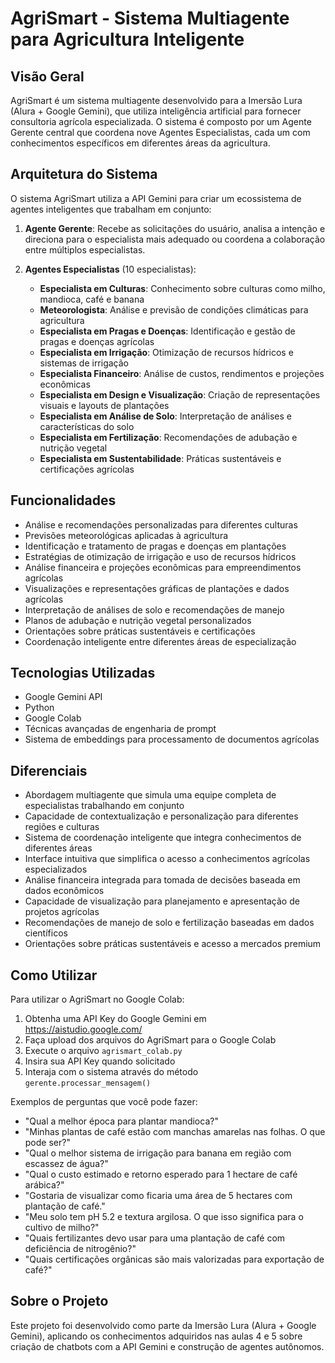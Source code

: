 # AgriSmart - Sistema Multiagente para Agricultura Inteligente

## Visão Geral

AgriSmart é um sistema multiagente desenvolvido para a Imersão Lura (Alura + Google Gemini), que utiliza inteligência artificial para fornecer consultoria agrícola especializada. O sistema é composto por um Agente Gerente central que coordena nove Agentes Especialistas, cada um com conhecimentos específicos em diferentes áreas da agricultura.

## Arquitetura do Sistema

O sistema AgriSmart utiliza a API Gemini para criar um ecossistema de agentes inteligentes que trabalham em conjunto:

1. **Agente Gerente**: Recebe as solicitações do usuário, analisa a intenção e direciona para o especialista mais adequado ou coordena a colaboração entre múltiplos especialistas.

2. **Agentes Especialistas** (10 especialistas):
   - **Especialista em Culturas**: Conhecimento sobre culturas como milho, mandioca, café e banana
   - **Meteorologista**: Análise e previsão de condições climáticas para agricultura
   - **Especialista em Pragas e Doenças**: Identificação e gestão de pragas e doenças agrícolas
   - **Especialista em Irrigação**: Otimização de recursos hídricos e sistemas de irrigação
   - **Especialista Financeiro**: Análise de custos, rendimentos e projeções econômicas
   - **Especialista em Design e Visualização**: Criação de representações visuais e layouts de plantações
   - **Especialista em Análise de Solo**: Interpretação de análises e características do solo
   - **Especialista em Fertilização**: Recomendações de adubação e nutrição vegetal
   - **Especialista em Sustentabilidade**: Práticas sustentáveis e certificações agrícolas

## Funcionalidades

- Análise e recomendações personalizadas para diferentes culturas
- Previsões meteorológicas aplicadas à agricultura
- Identificação e tratamento de pragas e doenças em plantações
- Estratégias de otimização de irrigação e uso de recursos hídricos
- Análise financeira e projeções econômicas para empreendimentos agrícolas
- Visualizações e representações gráficas de plantações e dados agrícolas
- Interpretação de análises de solo e recomendações de manejo
- Planos de adubação e nutrição vegetal personalizados
- Orientações sobre práticas sustentáveis e certificações
- Coordenação inteligente entre diferentes áreas de especialização

## Tecnologias Utilizadas

- Google Gemini API
- Python
- Google Colab
- Técnicas avançadas de engenharia de prompt
- Sistema de embeddings para processamento de documentos agrícolas

## Diferenciais

- Abordagem multiagente que simula uma equipe completa de especialistas trabalhando em conjunto
- Capacidade de contextualização e personalização para diferentes regiões e culturas
- Sistema de coordenação inteligente que integra conhecimentos de diferentes áreas
- Interface intuitiva que simplifica o acesso a conhecimentos agrícolas especializados
- Análise financeira integrada para tomada de decisões baseada em dados econômicos
- Capacidade de visualização para planejamento e apresentação de projetos agrícolas
- Recomendações de manejo de solo e fertilização baseadas em dados científicos
- Orientações sobre práticas sustentáveis e acesso a mercados premium

## Como Utilizar

Para utilizar o AgriSmart no Google Colab:

1. Obtenha uma API Key do Google Gemini em https://aistudio.google.com/
2. Faça upload dos arquivos do AgriSmart para o Google Colab
3. Execute o arquivo `agrismart_colab.py`
4. Insira sua API Key quando solicitado
5. Interaja com o sistema através do método `gerente.processar_mensagem()`

Exemplos de perguntas que você pode fazer:

- "Qual a melhor época para plantar mandioca?"
- "Minhas plantas de café estão com manchas amarelas nas folhas. O que pode ser?"
- "Qual o melhor sistema de irrigação para banana em região com escassez de água?"
- "Qual o custo estimado e retorno esperado para 1 hectare de café arábica?"
- "Gostaria de visualizar como ficaria uma área de 5 hectares com plantação de café."
- "Meu solo tem pH 5.2 e textura argilosa. O que isso significa para o cultivo de milho?"
- "Quais fertilizantes devo usar para uma plantação de café com deficiência de nitrogênio?"
- "Quais certificações orgânicas são mais valorizadas para exportação de café?"

## Sobre o Projeto

Este projeto foi desenvolvido como parte da Imersão Lura (Alura + Google Gemini), aplicando os conhecimentos adquiridos nas aulas 4 e 5 sobre criação de chatbots com a API Gemini e construção de agentes autônomos.
